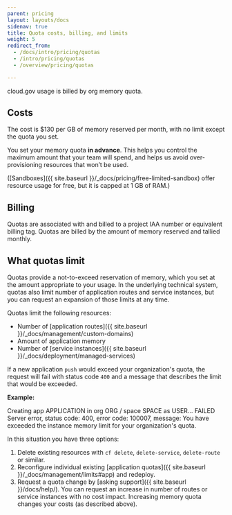 ```yaml
---
parent: pricing
layout: layouts/docs
sidenav: true
title: Quota costs, billing, and limits
weight: 5
redirect_from:
  - /docs/intro/pricing/quotas
  - /intro/pricing/quotas
  - /overview/pricing/quotas

---
```


cloud.gov usage is billed by org memory quota.

## Costs

The cost is $130 per GB of memory reserved per month, with no limit except the quota you set.

You set your memory quota **in advance**. This helps you control the maximum amount that your team will spend, and helps us avoid over-provisioning resources that won’t be used.

([Sandboxes]({{ site.baseurl }}/_docs/pricing/free-limited-sandbox) offer resource usage for free, but it is capped at 1 GB of RAM.)

## Billing

Quotas are associated with and billed to a project IAA number or equivalent billing tag. Quotas are billed by the amount of memory reserved and tallied monthly. 
## What quotas limit

Quotas provide a not-to-exceed reservation of memory, which you set at the amount appropriate to your usage. In the underlying technical system, quotas also limit number of application routes and service instances, but you can request an expansion of those limits at any time.

Quotas limit the following resources:  

- Number of [application routes]({{ site.baseurl }}/_docs/management/custom-domains)
- Amount of application memory
- Number of [service instances]({{ site.baseurl }}/_docs/deployment/managed-services)

If a new application `push` would exceed your organization's quota, the request will fail with status code `400` and a message that describes the limit that would be exceeded.

**Example:**

  Creating app APPLICATION in org ORG / space SPACE as USER...
  FAILED
  Server error, status code: 400, error code: 100007, message: You have exceeded the instance memory limit for your organization's quota.

In this situation you have three options:

1. Delete existing resources with `cf delete`, `delete-service`, `delete-route` or similar.
2. Reconfigure individual existing [application quotas]({{ site.baseurl }}/_docs/management/limits#app) and redeploy.
3. Request a quota change by [asking support]({{ site.baseurl }}/docs/help/). You can request an increase in number of routes or service instances with no cost impact. Increasing memory quota changes your costs (as described above).
